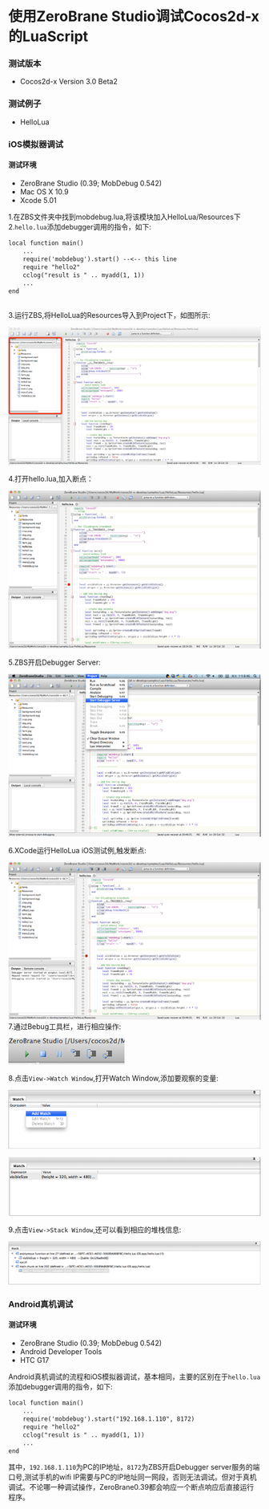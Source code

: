 使用ZeroBrane Studio调试Cocos2d-x的LuaScript
===========================================

### 测试版本

* Cocos2d-x Version 3.0 Beta2

### 测试例子

* HelloLua

### iOS模拟器调试

#### 测试环境

* ZeroBrane Studio (0.39; MobDebug 0.542)
* Mac OS X 10.9
* Xcode 5.01

1.在ZBS文件夹中找到mobdebug.lua,将该模块加入HelloLua/Resources下
2.`hello.lua`添加debugger调用的指令，如下:

```
local function main()
	...
	require('mobdebug').start() --<-- this line
    require "hello2"
    cclog("result is " .. myadd(1, 1))
    ...
end
    
```
3.运行ZBS,将HelloLua的Resources导入到Project下，如图所示:

![importResource.png](res/importResource.png)

4.打开hello.lua,加入断点：

![insertBreakPoint.png](res/insertBreakPoint.png)

5.ZBS开启Debugger Server:

![startDebuggerServer.png](res/startDebuggerServer.png)

6.XCode运行HelloLua iOS测试例,触发断点:

![enterBreakPoint.png](res/enterBreakPoint.png)
7.通过Bebug工具栏，进行相应操作:

![debugBar.png](res/debugBar.png)

8.点击`View->Watch Window`,打开Watch Window,添加要观察的变量:

![watchWindow.png](res/watchWindow.png)

![watchValue.png](res/watchValue.png)

9.点击`View->Stack Window`,还可以看到相应的堆栈信息:

![stackInfo.png](res/stackInfo.png)

### Android真机调试

#### 测试环境

* ZeroBrane Studio (0.39; MobDebug 0.542)
* Android Developer Tools
* HTC G17

Android真机调试的流程和iOS模拟器调试，基本相同，主要的区别在于`hello.lua`添加debugger调用的指令，如下:

```
local function main()
	...
	require('mobdebug').start("192.168.1.110", 8172)
    require "hello2"
    cclog("result is " .. myadd(1, 1))
    ...
end
```

其中，`192.168.1.110`为PC的IP地址，`8172`为ZBS开启Debugger server服务的端口号,测试手机的wifi IP需要与PC的IP地址同一网段，否则无法调试。但对于真机调试。不论哪一种调试操作，ZeroBrane0.39都会响应一个断点响应后直接运行程序。


